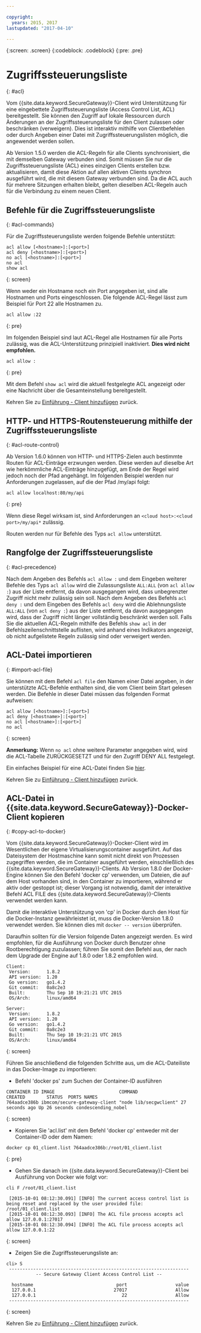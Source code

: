 ```yaml
---

copyright:
  years: 2015, 2017
lastupdated: "2017-04-10"

---
```

{:screen: .screen}
{:codeblock: .codeblock}
{:pre: .pre}

# Zugriffssteuerungsliste
{: #acl}

Vom {{site.data.keyword.SecureGateway}}-Client wird Unterstützung für eine eingebettete Zugriffssteuerungsliste (Access Control List, ACL) bereitgestellt. Sie können den Zugriff auf lokale Ressourcen durch Änderungen an der Zugriffssteuerungsliste für den Client zulassen oder beschränken (verweigern).  Dies ist interaktiv mithilfe von Clientbefehlen oder durch Angeben einer Datei mit Zugriffssteuerungslisten möglich, die angewendet werden sollen.

Ab Version 1.5.0 werden die ACL-Regeln für alle Clients synchronisiert, die mit demselben Gateway verbunden sind.  Somit müssen Sie nur die Zugriffssteuerungsliste (ACL) eines einzigen Clients erstellen bzw. aktualisieren, damit diese Aktion auf allen aktiven Clients synchron ausgeführt wird, die mit diesem Gateway verbunden sind.  Da die ACL auch für mehrere Sitzungen erhalten bleibt, gelten dieselben ACL-Regeln auch für die Verbindung zu einem neuen Client.

## Befehle für die Zugriffssteuerungsliste
{: #acl-commands}

Für die Zugriffssteuerungsliste werden folgende Befehle unterstützt:

```
acl allow [<hostname>]:[<port>]
acl deny [<hostname>]:[<port>]
no acl [<hostname>]:[<port>]
no acl
show acl
```
{: screen}

Wenn weder ein Hostname noch ein Port angegeben ist, sind alle Hostnamen und Ports eingeschlossen.  Die folgende ACL-Regel lässt zum Beispiel für Port 22 alle Hostnamen zu.

```
acl allow :22
```
{: pre}

Im folgenden Beispiel sind laut ACL-Regel alle Hostnamen für alle Ports zulässig, was die ACL-Unterstützung prinzipiell inaktiviert. <b>Dies wird nicht empfohlen.</b>

```
acl allow :
```
{: pre}

Mit dem Befehl `show acl` wird die aktuell festgelegte ACL angezeigt oder eine Nachricht über die Gesamteinstellung bereitgestellt.

Kehren Sie zu [Einführung - Client hinzufügen](/docs/services/SecureGateway?topic=securegateway-add-client) zurück.

## HTTP- und HTTPS-Routensteuerung mithilfe der Zugriffssteuerungsliste
{: #acl-route-control}

Ab Version 1.6.0 können von HTTP- und HTTPS-Zielen auch bestimmte Routen für ACL-Einträge erzwungen werden.  Diese werden auf dieselbe Art wie herkömmliche ACL-Einträge hinzugefügt, am Ende der Regel wird jedoch noch der Pfad angehängt. Im folgenden Beispiel werden nur Anforderungen zugelassen, auf die der Pfad /my/api folgt:

```
acl allow localhost:80/my/api
```
{: pre}

Wenn diese Regel wirksam ist, sind Anforderungen an `<cloud host>:<cloud port>/my/api*` zulässig.

Routen werden nur für Befehle des Typs `acl allow` unterstützt.

## Rangfolge der Zugriffssteuerungsliste
{: #acl-precedence}

Nach dem Angeben des Befehls `acl allow :` und dem Eingeben weiterer Befehle des Typs `acl allow` wird die Zulassungsliste `ALL:ALL` (von `acl allow :`) aus der Liste entfernt, da davon ausgegangen wird, dass unbegrenzter Zugriff nicht mehr zulässig sein soll.  Nach dem Angeben des Befehls `acl deny :` und dem Eingeben des Befehls `acl deny` wird die Ablehnungsliste `ALL:ALL` (von `acl deny :`) aus der Liste entfernt, da davon ausgegangen wird, dass der Zugriff nicht länger vollständig beschränkt werden soll.  Falls Sie die aktuellen ACL-Regeln mithilfe des Befehls `show acl` in der Befehlszeilenschnittstelle auflisten, wird anhand eines Indikators angezeigt, ob nicht aufgelistete Regeln zulässig sind oder verweigert werden.

## ACL-Datei importieren
{: #import-acl-file}

Sie können mit dem Befehl `acl file` den Namen einer Datei angeben, in der unterstützte ACL-Befehle enthalten sind, die vom Client beim Start gelesen werden. Die Befehle in dieser Datei müssen das folgenden Format aufweisen:

```
acl allow [<hostname>]:[<port>]
acl deny [<hostname>]:[<port>]
no acl [<hostname>]:[<port>]
no acl
```
{: screen}

<b>Anmerkung:</b> Wenn `no acl` ohne weitere Parameter angegeben wird, wird die ACL-Tabelle ZURÜCKGESETZT und für den Zugriff DENY ALL festgelegt.

Ein einfaches Beispiel für eine ACL-Datei finden Sie [hier](/docs/services/SecureGateway?topic=securegateway-acl-files).

Kehren Sie zu [Einführung - Client hinzufügen](/docs/services/SecureGateway?topic=securegateway-add-client) zurück.

## ACL-Datei in {{site.data.keyword.SecureGateway}}-Docker-Client kopieren
{: #copy-acl-to-docker}

Vom {{site.data.keyword.SecureGateway}}-Docker-Client wird im Wesentlichen der eigene Virtualisierungscontainer ausgeführt.  Auf das Dateisystem der Hostmaschine kann somit nicht direkt von Prozessen zugegriffen werden, die im Container ausgeführt werden, einschließlich des {{site.data.keyword.SecureGateway}}-Clients.  Ab Version 1.8.0 der Docker-Engine können Sie den Befehl 'docker cp' verwenden, um Dateien, die auf dem Host vorhanden sind, in den Container zu importieren, während er aktiv oder gestoppt ist; dieser Vorgang ist notwendig, damit der interaktive Befehl ACL FILE des {{site.data.keyword.SecureGateway}}-Clients verwendet werden kann.

Damit die interaktive Unterstützung von 'cp' in Docker durch den Host für die Docker-Instanz gewährleistet ist, muss die Docker-Version 1.8.0 verwendet werden. Sie können dies mit `docker -- version` überprüfen.

Daraufhin sollten für die Version folgende Daten angezeigt werden. Es wird empfohlen, für die Ausführung von Docker durch Benutzer ohne Rootberechtigung zuzulassen; führen Sie somit den Befehl aus, der nach dem Upgrade der Engine auf 1.8.0 oder 1.8.2 empfohlen wird.

```
Client:
 Version:      1.8.2
 API version:  1.20
 Go version:   go1.4.2
 Git commit:   0a8c2e3
 Built:        Thu Sep 10 19:21:21 UTC 2015
 OS/Arch:      linux/amd64

Server:
 Version:      1.8.2
 API version:  1.20
 Go version:   go1.4.2
 Git commit:   0a8c2e3
 Built:        Thu Sep 10 19:21:21 UTC 2015
 OS/Arch:      linux/amd64
```
{: screen}

Führen Sie anschließend die folgenden Schritte aus, um die ACL-Dateiliste in das Docker-Image zu importieren:

- Befehl 'docker ps' zum Suchen der Container-ID ausführen

```
CONTAINER ID IMAGE                        COMMAND                CREATED        STATUS  PORTS NAMES
764aadce386b ibmcom/secure-gateway-client "node lib/secgwclient" 27 seconds ago Up 26 seconds condescending_nobel
```
{: screen}

- Kopieren Sie 'acl.list' mit dem Befehl 'docker cp' entweder mit der Container-ID oder dem Namen:

```
docker cp 01_client.list 764aadce386b:/root/01_client.list
```
{: pre}

- Gehen Sie danach im {{site.data.keyword.SecureGateway}}-Client bei Ausführung von Docker wie folgt vor:

```
cli F /root/01_client.list

 [2015-10-01 08:12:30.091] [INFO] The current access control list is being reset and replaced by the user provided file: /root/01_client.list
 [2015-10-01 08:12:30.093] [INFO] The ACL file process accepts acl allow 127.0.0.1:27017
 [2015-10-01 08:12:30.094] [INFO] The ACL file process accepts acl allow 127.0.0.1:22
```
{: screen}

- Zeigen Sie die Zugriffssteuerungsliste an:

```
cli> S
 -------------------------------------------------------------------
           -- Secure Gateway Client Access Control List --          

  hostname                               port                  value
  127.0.0.1                             27017                  Allow
  127.0.0.1                                22                  Allow
 -------------------------------------------------------------------
```
{: screen}

Kehren Sie zu [Einführung - Client hinzufügen](/docs/services/SecureGateway?topic=securegateway-add-client) zurück.
